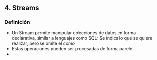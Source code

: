 ## 4. Streams
### Definición
* Un Stream permite manipular colecciones de datos en forma declarativa, similar a lenguajes como SQL: Se índica lo que se quiere realizar, pero se omite el  *como*
* Estas operaciones pueden ser procesadas de forma parele
* 
<!--stackedit_data:
eyJoaXN0b3J5IjpbMTA1MDM1NzcyNV19
-->